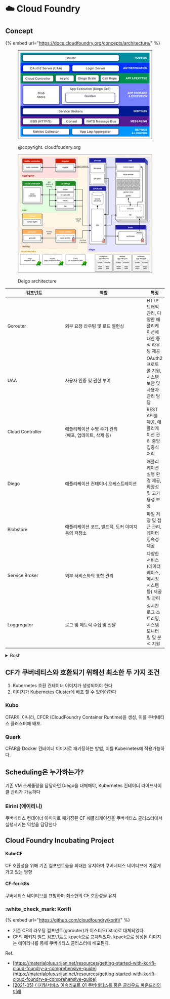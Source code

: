 # ☁️ Cloud Foundry

## Concept

{% embed url="https://docs.cloudfoundry.org/concepts/architecture/" %}

<figure><img src="../../../.gitbook/assets/image (19).png" alt=""><figcaption><p>@copyright. cloudfoudnry.org</p></figcaption></figure>

<figure><img src="../../../.gitbook/assets/image (20).png" alt="" width="563"><figcaption><p>Deigo architecture</p></figcaption></figure>

<table><thead><tr><th width="178">컴포넌트</th><th width="270">역할</th><th>특징</th></tr></thead><tbody><tr><td>Gorouter</td><td>외부 요청 라우팅 및 로드 밸런싱</td><td>HTTP 트래픽 관리, 다양한 애플리케이션에 대한 동적 라우팅 제공</td></tr><tr><td>UAA</td><td>사용자 인증 및 권한 부여</td><td>OAuth2 프로토콜 지원, 시스템 보안 및 사용자 관리 담당</td></tr><tr><td>Cloud Controller</td><td>애플리케이션 수명 주기 관리 <br>(배포, 업데이트, 삭제 등)</td><td>REST API를 제공, 애플리케이션 관리 중앙 집중식 처리</td></tr><tr><td>Diego</td><td>애플리케이션 컨테이너 오케스트레이션</td><td>애플리케이션 실행 환경 제공, 확장성 및 고가용성 보장</td></tr><tr><td>Blobstore</td><td>애플리케이션 코드, 빌드팩, 도커 이미지 등의 저장소</td><td>파일 저장 및 접근 관리, 데이터 영속성 제공</td></tr><tr><td>Service Broker</td><td>외부 서비스와의 통합 관리</td><td>다양한 서비스(데이터베이스, 메시징 시스템 등) 제공 및 관리</td></tr><tr><td>Loggregator</td><td>로그 및 메트릭 수집 및 전달</td><td>실시간 로그 스트리밍, 시스템 모니터링 및 분석 지원</td></tr></tbody></table>

<details>

<summary>Bosh</summary>

배포, 업데이트를 포함한 전 라이프사이클을 관리하는 CF CLI 도구

"CF push" 명령어를 사용하여, CF API을 통해, 최종 수행될 CFAR(Cloud Foundry Application Runtime) 이미지가 생성되며, 이를 Diego에 의해 지정된 VM에서 실행된다.

</details>

## CF가 쿠버네티스와 호환되기 위해선 최소한 두 가지 조건

1. Kubernetes 호환 컨테이너 이미지가 생성되어야 한다
2. 이미지가 Kubernetes Cluster에 배포 할 수 있어야한다

### Kubo

CFAR이 아니라, CFCR (CloudFoundry Container Runtime)을 생성, 이를 쿠버네티스 클러스터에 배포.

### Quark

CFAR을 Docker 컨테이너 이미지로 패키징하는 방법, 이를 Kubernetes에 적용가능하다.



## Scheduling은 누가하는가?

기존 VM 스케줄링을 담당하던 Diego을 대체해야, Kubernetes 컨테이너 라이프사이클 관리가 가능하다

### Eirini (에이리니)

쿠버네티스 컨테이너 이미지로 패키징된 CF 애플리케이션을 쿠버네티스 클러스터에서 실행시키는 역할을 담당한다



## Cloud Foundry Incubating Project

#### KubeCF

CF 호환성을 위해 기존 컴포넌트들을 최대한 유지하며 쿠버네티스 네이티브에 가깝게 가고 있는 방향

#### CF-for-k8s

쿠버네티스 네이티브를 표방하며 최소한의 CF 호환성을 유지

### :white\_check\_mark: Korifi

{% embed url="https://github.com/cloudfoundry/korifi/" %}

* 기존 CF의 라우팅 컴포넌트(gorouter)가 이스티오(Istio)로 대체되었다.
* CF의 패키지 빌드 컴포넌트도 kpack으로 교체되었다. kpack으로 생성된 이미지는 에이리니를 통해 쿠버네티스 클러스터에 배포된다.



Ref.

* [https://materialplus.srijan.net/resources/getting-started-with-korifi-cloud-foundry-a-comprehensive-guide](https://materialplus.srijan.net/resources/getting-started-with-korifi-cloud-foundry-a-comprehensive-guide)
* [\[2021-05\] 디지털서비스 이슈리포트 01 쿠버네티스를 품은 클라우드 파운드리의 미래](https://www.digitalmarket.kr/web/board/BD\_board.view.do?domainCd=2\&bbsCd=1030\&bbscttSeq=20210528180441332\&monarea=00008)
